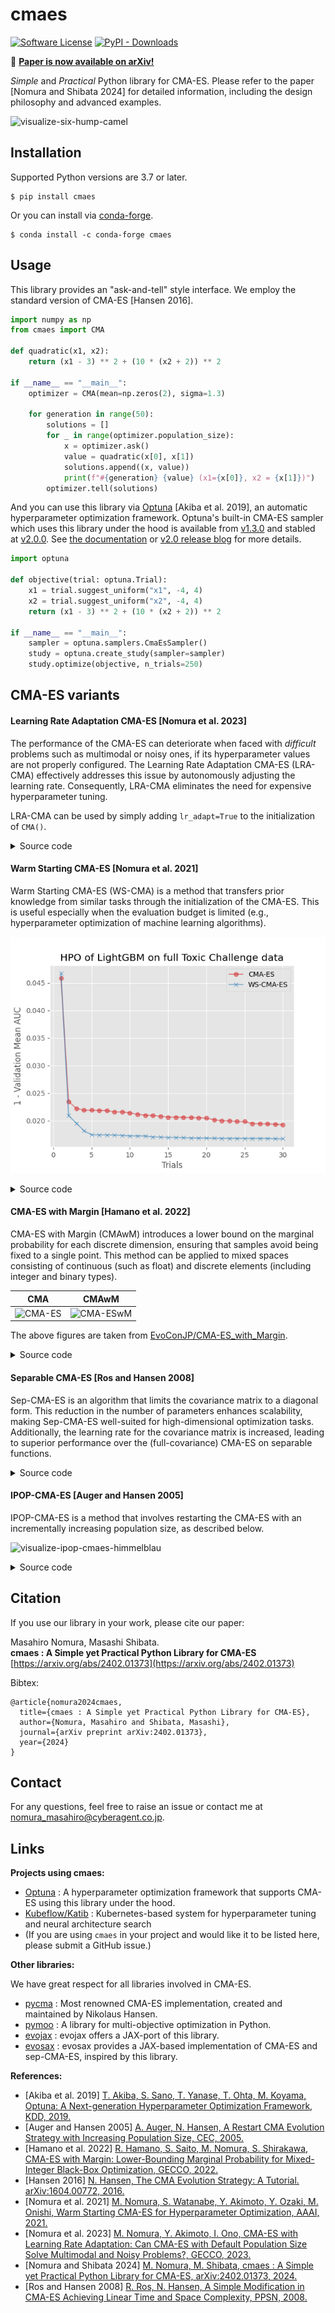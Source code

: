 # cmaes

[![Software License](https://img.shields.io/badge/license-MIT-brightgreen.svg?style=flat-square)](./LICENSE) [![PyPI - Downloads](https://img.shields.io/pypi/dw/cmaes)](https://pypistats.org/packages/cmaes)

:whale: [**Paper is now available on arXiv!**](https://arxiv.org/abs/2402.01373)

*Simple* and *Practical* Python library for CMA-ES.
Please refer to the paper [Nomura and Shibata 2024] for detailed information, including the design philosophy and advanced examples.

![visualize-six-hump-camel](https://user-images.githubusercontent.com/5564044/73486622-db5cff00-43e8-11ea-98fb-8246dbacab6d.gif)

## Installation

Supported Python versions are 3.7 or later.

```
$ pip install cmaes
```

Or you can install via [conda-forge](https://anaconda.org/conda-forge/cmaes).

```
$ conda install -c conda-forge cmaes
```

## Usage

This library provides an "ask-and-tell" style interface. We employ the standard version of CMA-ES [Hansen 2016].

```python
import numpy as np
from cmaes import CMA

def quadratic(x1, x2):
    return (x1 - 3) ** 2 + (10 * (x2 + 2)) ** 2

if __name__ == "__main__":
    optimizer = CMA(mean=np.zeros(2), sigma=1.3)

    for generation in range(50):
        solutions = []
        for _ in range(optimizer.population_size):
            x = optimizer.ask()
            value = quadratic(x[0], x[1])
            solutions.append((x, value))
            print(f"#{generation} {value} (x1={x[0]}, x2 = {x[1]})")
        optimizer.tell(solutions)
```

And you can use this library via [Optuna](https://github.com/optuna/optuna) [Akiba et al. 2019], an automatic hyperparameter optimization framework.
Optuna's built-in CMA-ES sampler which uses this library under the hood is available from [v1.3.0](https://github.com/optuna/optuna/releases/tag/v1.3.0) and stabled at [v2.0.0](https://github.com/optuna/optuna/releases/tag/v2.2.0).
See [the documentation](https://optuna.readthedocs.io/en/stable/reference/samplers/generated/optuna.samplers.CmaEsSampler.html) or [v2.0 release blog](https://medium.com/optuna/optuna-v2-3165e3f1fc2) for more details.

```python
import optuna

def objective(trial: optuna.Trial):
    x1 = trial.suggest_uniform("x1", -4, 4)
    x2 = trial.suggest_uniform("x2", -4, 4)
    return (x1 - 3) ** 2 + (10 * (x2 + 2)) ** 2

if __name__ == "__main__":
    sampler = optuna.samplers.CmaEsSampler()
    study = optuna.create_study(sampler=sampler)
    study.optimize(objective, n_trials=250)
```


## CMA-ES variants

#### Learning Rate Adaptation CMA-ES [Nomura et al. 2023]
The performance of the CMA-ES can deteriorate when faced with *difficult* problems such as multimodal or noisy ones, if its hyperparameter values are not properly configured.
The Learning Rate Adaptation CMA-ES (LRA-CMA) effectively addresses this issue by autonomously adjusting the learning rate.
Consequently, LRA-CMA eliminates the need for expensive hyperparameter tuning.

LRA-CMA can be used by simply adding `lr_adapt=True` to the initialization of `CMA()`.

<details>

<summary>Source code</summary>

```python
import numpy as np
from cmaes import CMA


def rastrigin(x):
    dim = len(x)
    return 10 * dim + sum(x**2 - 10 * np.cos(2 * np.pi * x))


if __name__ == "__main__":
    dim = 40
    optimizer = CMA(mean=3*np.ones(dim), sigma=2.0, lr_adapt=True)

    for generation in range(50000):
        solutions = []
        for _ in range(optimizer.population_size):
            x = optimizer.ask()
            value = rastrigin(x)
            if generation % 500 == 0:
                print(f"#{generation} {value}")
            solutions.append((x, value))
        optimizer.tell(solutions)

        if optimizer.should_stop():
            break
```

The full source code is available [here](./examples/lra_cma.py).

</details>



#### Warm Starting CMA-ES [Nomura et al. 2021]

Warm Starting CMA-ES (WS-CMA) is a method that transfers prior knowledge from similar tasks through the initialization of the CMA-ES.
This is useful especially when the evaluation budget is limited (e.g., hyperparameter optimization of machine learning algorithms).

![benchmark-lightgbm-toxic](https://github.com/c-bata/benchmark-warm-starting-cmaes/raw/main/result.png)

<details>
<summary>Source code</summary>

```python
import numpy as np
from cmaes import CMA, get_warm_start_mgd

def source_task(x1: float, x2: float) -> float:
    b = 0.4
    return (x1 - b) ** 2 + (x2 - b) ** 2

def target_task(x1: float, x2: float) -> float:
    b = 0.6
    return (x1 - b) ** 2 + (x2 - b) ** 2

if __name__ == "__main__":
    # Generate solutions from a source task
    source_solutions = []
    for _ in range(1000):
        x = np.random.random(2)
        value = source_task(x[0], x[1])
        source_solutions.append((x, value))

    # Estimate a promising distribution of the source task,
    # then generate parameters of the multivariate gaussian distribution.
    ws_mean, ws_sigma, ws_cov = get_warm_start_mgd(
        source_solutions, gamma=0.1, alpha=0.1
    )
    optimizer = CMA(mean=ws_mean, sigma=ws_sigma, cov=ws_cov)

    # Run WS-CMA-ES
    print(" g    f(x1,x2)     x1      x2  ")
    print("===  ==========  ======  ======")
    while True:
        solutions = []
        for _ in range(optimizer.population_size):
            x = optimizer.ask()
            value = target_task(x[0], x[1])
            solutions.append((x, value))
            print(
                f"{optimizer.generation:3d}  {value:10.5f}"
                f"  {x[0]:6.2f}  {x[1]:6.2f}"
            )
        optimizer.tell(solutions)

        if optimizer.should_stop():
            break
```

The full source code is available [here](./examples/ws_cma.py).

</details>


#### CMA-ES with Margin [Hamano et al. 2022]

CMA-ES with Margin (CMAwM) introduces a lower bound on the marginal probability for each discrete dimension, ensuring that samples avoid being fixed to a single point.
This method can be applied to mixed spaces consisting of continuous (such as float) and discrete elements (including integer and binary types).

|CMA|CMAwM|
|---|---|
|![CMA-ES](https://raw.githubusercontent.com/EvoConJP/CMA-ES_with_Margin/main/fig/CMA-ES.gif)|![CMA-ESwM](https://raw.githubusercontent.com/EvoConJP/CMA-ES_with_Margin/main/fig/CMA-ESwM.gif)|

The above figures are taken from [EvoConJP/CMA-ES_with_Margin](https://github.com/EvoConJP/CMA-ES_with_Margin).

<details>
<summary>Source code</summary>

```python
import numpy as np
from cmaes import CMAwM


def ellipsoid_onemax(x, n_zdim):
    n = len(x)
    n_rdim = n - n_zdim
    r = 10
    if len(x) < 2:
        raise ValueError("dimension must be greater one")
    ellipsoid = sum([(1000 ** (i / (n_rdim - 1)) * x[i]) ** 2 for i in range(n_rdim)])
    onemax = n_zdim - (0.0 < x[(n - n_zdim) :]).sum()
    return ellipsoid + r * onemax


def main():
    binary_dim, continuous_dim = 10, 10
    dim = binary_dim + continuous_dim
    bounds = np.concatenate(
        [
            np.tile([-np.inf, np.inf], (continuous_dim, 1)),
            np.tile([0, 1], (binary_dim, 1)),
        ]
    )
    steps = np.concatenate([np.zeros(continuous_dim), np.ones(binary_dim)])
    optimizer = CMAwM(mean=np.zeros(dim), sigma=2.0, bounds=bounds, steps=steps)
    print(" evals    f(x)")
    print("======  ==========")

    evals = 0
    while True:
        solutions = []
        for _ in range(optimizer.population_size):
            x_for_eval, x_for_tell = optimizer.ask()
            value = ellipsoid_onemax(x_for_eval, binary_dim)
            evals += 1
            solutions.append((x_for_tell, value))
            if evals % 300 == 0:
                print(f"{evals:5d}  {value:10.5f}")
        optimizer.tell(solutions)

        if optimizer.should_stop():
            break


if __name__ == "__main__":
    main()
```

Source code is also available [here](./examples/cmaes_with_margin.py).

</details>


#### Separable CMA-ES [Ros and Hansen 2008]

Sep-CMA-ES is an algorithm that limits the covariance matrix to a diagonal form.
This reduction in the number of parameters enhances scalability, making Sep-CMA-ES well-suited for high-dimensional optimization tasks.
Additionally, the learning rate for the covariance matrix is increased, leading to superior performance over the (full-covariance) CMA-ES on separable functions.

<details>
<summary>Source code</summary>

```python
import numpy as np
from cmaes import SepCMA

def ellipsoid(x):
    n = len(x)
    if len(x) < 2:
        raise ValueError("dimension must be greater one")
    return sum([(1000 ** (i / (n - 1)) * x[i]) ** 2 for i in range(n)])

if __name__ == "__main__":
    dim = 40
    optimizer = SepCMA(mean=3 * np.ones(dim), sigma=2.0)
    print(" evals    f(x)")
    print("======  ==========")

    evals = 0
    while True:
        solutions = []
        for _ in range(optimizer.population_size):
            x = optimizer.ask()
            value = ellipsoid(x)
            evals += 1
            solutions.append((x, value))
            if evals % 3000 == 0:
                print(f"{evals:5d}  {value:10.5f}")
        optimizer.tell(solutions)

        if optimizer.should_stop():
            break
```

Full source code is available [here](./examples/sep_cma.py).

</details>

#### IPOP-CMA-ES [Auger and Hansen 2005]

IPOP-CMA-ES is a method that involves restarting the CMA-ES with an incrementally increasing population size, as described below.

![visualize-ipop-cmaes-himmelblau](https://user-images.githubusercontent.com/5564044/88472274-f9e12480-cf4b-11ea-8aff-2a859eb51a15.gif)

<details>
<summary>Source code</summary>

```python
import math
import numpy as np
from cmaes import CMA

def ackley(x1, x2):
    # https://www.sfu.ca/~ssurjano/ackley.html
    return (
        -20 * math.exp(-0.2 * math.sqrt(0.5 * (x1 ** 2 + x2 ** 2)))
        - math.exp(0.5 * (math.cos(2 * math.pi * x1) + math.cos(2 * math.pi * x2)))
        + math.e + 20
    )

if __name__ == "__main__":
    bounds = np.array([[-32.768, 32.768], [-32.768, 32.768]])
    lower_bounds, upper_bounds = bounds[:, 0], bounds[:, 1]

    mean = lower_bounds + (np.random.rand(2) * (upper_bounds - lower_bounds))
    sigma = 32.768 * 2 / 5  # 1/5 of the domain width
    optimizer = CMA(mean=mean, sigma=sigma, bounds=bounds, seed=0)

    for generation in range(200):
        solutions = []
        for _ in range(optimizer.population_size):
            x = optimizer.ask()
            value = ackley(x[0], x[1])
            solutions.append((x, value))
            print(f"#{generation} {value} (x1={x[0]}, x2 = {x[1]})")
        optimizer.tell(solutions)

        if optimizer.should_stop():
            # popsize multiplied by 2 (or 3) before each restart.
            popsize = optimizer.population_size * 2
            mean = lower_bounds + (np.random.rand(2) * (upper_bounds - lower_bounds))
            optimizer = CMA(mean=mean, sigma=sigma, population_size=popsize)
            print(f"Restart CMA-ES with popsize={popsize}")
```

Full source code is available [here](./examples/ipop_cma.py).

</details>

## Citation
If you use our library in your work, please cite our paper:

Masahiro Nomura, Masashi Shibata.<br>
**cmaes : A Simple yet Practical Python Library for CMA-ES**<br>
[https://arxiv.org/abs/2402.01373](https://arxiv.org/abs/2402.01373)

Bibtex:
```
@article{nomura2024cmaes,
  title={cmaes : A Simple yet Practical Python Library for CMA-ES},
  author={Nomura, Masahiro and Shibata, Masashi},
  journal={arXiv preprint arXiv:2402.01373},
  year={2024}
}
```

## Contact
For any questions, feel free to raise an issue or contact me at nomura_masahiro@cyberagent.co.jp.

## Links

**Projects using cmaes:**

* [Optuna](https://github.com/optuna/optuna) : A hyperparameter optimization framework that supports CMA-ES using this library under the hood.
* [Kubeflow/Katib](https://www.kubeflow.org/docs/components/katib/katib-config/) : Kubernetes-based system for hyperparameter tuning and neural architecture search
* (If you are using `cmaes` in your project and would like it to be listed here, please submit a GitHub issue.)

**Other libraries:**

We have great respect for all libraries involved in CMA-ES.

* [pycma](https://github.com/CMA-ES/pycma) : Most renowned CMA-ES implementation, created and maintained by Nikolaus Hansen.
* [pymoo](https://github.com/msu-coinlab/pymoo) : A library for multi-objective optimization in Python.
* [evojax](https://github.com/google/evojax) : evojax offers a JAX-port of this library.
* [evosax](https://github.com/RobertTLange/evosax) : evosax provides a JAX-based implementation of CMA-ES and sep-CMA-ES, inspired by this library.

**References:**

* [Akiba et al. 2019] [T. Akiba, S. Sano, T. Yanase, T. Ohta, M. Koyama, Optuna: A Next-generation Hyperparameter Optimization Framework, KDD, 2019.](https://dl.acm.org/citation.cfm?id=3330701)
* [Auger and Hansen 2005] [A. Auger, N. Hansen, A Restart CMA Evolution Strategy with Increasing Population Size, CEC, 2005.](http://www.cmap.polytechnique.fr/~nikolaus.hansen/cec2005ipopcmaes.pdf)
* [Hamano et al. 2022] [R. Hamano, S. Saito, M. Nomura, S. Shirakawa, CMA-ES with Margin: Lower-Bounding Marginal Probability for Mixed-Integer Black-Box Optimization, GECCO, 2022.](https://arxiv.org/abs/2205.13482)
* [Hansen 2016] [N. Hansen, The CMA Evolution Strategy: A Tutorial. arXiv:1604.00772, 2016.](https://arxiv.org/abs/1604.00772)
* [Nomura et al. 2021] [M. Nomura, S. Watanabe, Y. Akimoto, Y. Ozaki, M. Onishi, Warm Starting CMA-ES for Hyperparameter Optimization, AAAI, 2021.](https://arxiv.org/abs/2012.06932)
* [Nomura et al. 2023] [M. Nomura, Y. Akimoto, I. Ono, CMA-ES with Learning
Rate Adaptation: Can CMA-ES with Default Population Size Solve Multimodal
and Noisy Problems?, GECCO, 2023.](https://arxiv.org/abs/2304.03473)
* [Nomura and Shibata 2024] [M. Nomura, M. Shibata, cmaes : A Simple yet Practical Python Library for CMA-ES, arXiv:2402.01373, 2024.](https://arxiv.org/abs/2402.01373)
* [Ros and Hansen 2008] [R. Ros, N. Hansen, A Simple Modification in CMA-ES Achieving Linear Time and Space Complexity, PPSN, 2008.](https://hal.inria.fr/inria-00287367/document)
